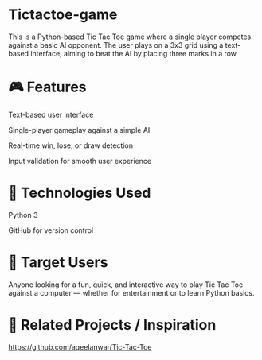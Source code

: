 # Tictactoe-game
This is a Python-based Tic Tac Toe game where a single player competes against a basic AI opponent. The user plays on a 3x3 grid using a text-based interface, aiming to beat the AI by placing three marks in a row.

# 🎮 Features

Text-based user interface

Single-player gameplay against a simple AI

Real-time win, lose, or draw detection

Input validation for smooth user experience

# 🔧 Technologies Used

Python 3

GitHub for version control

# 👥 Target Users 
Anyone looking for a fun, quick, and interactive way to play Tic Tac Toe against a computer — whether for entertainment or to learn Python basics.

# 🔗 Related Projects / Inspiration
https://github.com/aqeelanwar/Tic-Tac-Toe

